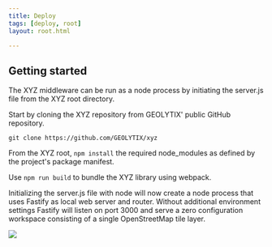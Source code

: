 ```yaml
---
title: Deploy
tags: [deploy, root]
layout: root.html

---
```


## Getting started

The XYZ middleware can be run as a node process by initiating the server.js file from the XYZ root directory.

Start by cloning the XYZ repository from GEOLYTIX' public GitHub repository.

```
git clone https://github.com/GEOLYTIX/xyz
```

From the XYZ root, `npm install` the required node_modules as defined by the project's package manifest.

Use `npm run build` to bundle the XYZ library using webpack.

Initializing the server.js file with node will now create a node process that uses Fastify as local web server and router. Without additional environment settings Fastify will listen on port 3000 and serve a zero configuration workspace consisting of a single OpenStreetMap tile layer.

![](../getting_started.jpg)

